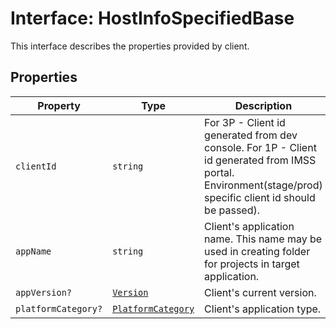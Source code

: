 # Interface: HostInfoSpecifiedBase

This interface describes the properties provided by client.

## Properties

| Property | Type | Description |
| ------ | ------ | ------ |
| `clientId` | `string` | For 3P - Client id generated from dev console. For 1P - Client id generated from IMSS portal. Environment(stage/prod) specific client id should be passed). |
| `appName` | `string` | Client's application name. This name may be used in creating folder for projects in target application. |
| `appVersion?` | [`Version`](../../Version.types/interfaces/Version.md) | Client's current version. |
| `platformCategory?` | [`PlatformCategory`](../enumerations/platform-category.md) | Client's application type. |

